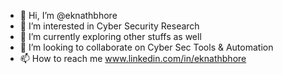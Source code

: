 - 👋 Hi, I’m @eknathbhore
- 👀 I’m interested in Cyber Security Research
- 🌱 I’m currently exploring other stuffs as well
- 💞️ I’m looking to collaborate on Cyber Sec Tools & Automation
- 📫 How to reach me www.linkedin.com/in/eknathbhore

<!---
eknathbhore/eknathbhore is a ✨ special ✨ repository because its `README.md` (this file) appears on your GitHub profile.
You can click the Preview link to take a look at your changes.
--->
